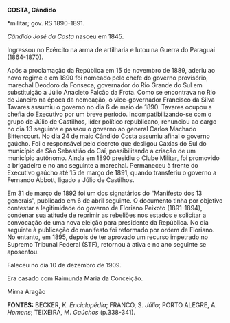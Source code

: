 **COSTA, Cândido**

\*militar; gov. RS 1890-1891.

*Cândido José da Costa* nasceu em 1845.

Ingressou no Exército na arma de artilharia e lutou na Guerra do
Paraguai (1864-1870).

Após a proclamação da República em 15 de novembro de 1889, aderiu ao
novo regime e em 1890 foi nomeado pelo chefe do governo provisório,
marechal Deodoro da Fonseca, governador do Rio Grande do Sul em
substituição a Júlio Anacleto Falcão da Frota. Como se encontrava no Rio
de Janeiro na época da nomeação, o vice-governador Francisco da Silva
Tavares assumiu o governo no dia 6 de maio de 1890. Tavares ocupou a
chefia do Executivo por um breve período. Incompatibilizando-se com o
grupo de Júlio de Castilhos, líder político republicano, renunciou ao
cargo no dia 13 seguinte e passou o governo ao general Carlos Machado
Bittencourt. No dia 24 de maio Cândido Costa assumiu afinal o governo
gaúcho. Foi o responsável pelo decreto que desligou Caxias do Sul do
município de São Sebastião do Caí, possibilitando a criação de um
município autônomo. Ainda em 1890 presidiu o Clube Militar, foi
promovido a brigadeiro e no ano seguinte a marechal. Permaneceu à frente
do Executivo gaúcho até 15 de março de 1891, quando transferiu o governo
a Fernando Abbott, ligado a Júlio de Castilhos.

Em 31 de março de 1892 foi um dos signatários do “Manifesto dos 13
generais”, publicado em 6 de abril seguinte. O documento tinha por
objetivo contestar a legitimidade do governo de Floriano Peixoto
(1891-1894), condenar sua atitude de reprimir as rebeliões nos estados e
solicitar a convocação de uma nova eleição para presidente da República.
No dia seguinte à publicação do manifesto foi reformado por ordem de
Floriano. No entanto, em 1895, depois de ter aprovado um recurso
impetrado no Supremo Tribunal Federal (STF), retornou à ativa e no ano
seguinte se aposentou.

Faleceu no dia 10 de dezembro de 1909.

Era casado com Raimunda Maria da Conceição.

Mirna Aragão

**FONTES:** BECKER, K. *Enciclopédia*; FRANCO, S. *Júlio*; PORTO ALEGRE,
A. *Homens*; TEIXEIRA, M. *Gaúchos* (p.338-341).
